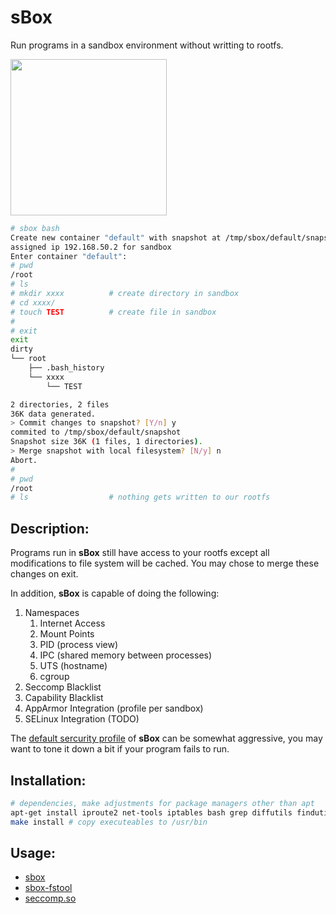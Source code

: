 # sBox

Run programs in a sandbox environment without writting to rootfs.

<img src="https://user-images.githubusercontent.com/4016736/63220940-4de16780-c146-11e9-84ee-e643a0f9e83d.png" width="250" height="250" />

```bash
# sbox bash
Create new container "default" with snapshot at /tmp/sbox/default/snapshot
assigned ip 192.168.50.2 for sandbox
Enter container "default":
# pwd
/root
# ls
# mkdir xxxx          # create directory in sandbox
# cd xxxx/
# touch TEST          # create file in sandbox
#
# exit
exit
dirty
└── root
    ├── .bash_history
    └── xxxx
        └── TEST

2 directories, 2 files
36K data generated.
> Commit changes to snapshot? [Y/n] y
commited to /tmp/sbox/default/snapshot
Snapshot size 36K (1 files, 1 directories).
> Merge snapshot with local filesystem? [N/y] n
Abort.
#
# pwd
/root
# ls                  # nothing gets written to our rootfs
```

## Description:

Programs run in **sBox** still have access to your rootfs except all modifications to file system will be cached. You may chose to merge these changes on exit.

In addition, **sBox** is capable of doing the following:

1. Namespaces
    1. Internet Access
    2. Mount Points
    3. PID (process view)
    4. IPC (shared memory between processes)
    5. UTS (hostname)
    6. cgroup
2. Seccomp Blacklist
3. Capability Blacklist
4. AppArmor Integration (profile per sandbox)
5. SELinux Integration (TODO)

The [default sercurity profile](docs/sbox.md#note) of **sBox** can be somewhat aggressive, you may want to tone it down a bit if your program fails to run.

## Installation:

```bash
# dependencies, make adjustments for package managers other than apt
apt-get install iproute2 net-tools iptables bash grep diffutils findutils sudo ipcalc pcregrep tree attr libseccomp2 libseccomp-dev
make install # copy executeables to /usr/bin
```


## Usage:

* [sbox](docs/sbox.md)
* [sbox-fstool](docs/sbox-fstool.md)
* [seccomp.so](docs/seccomp.so.md)

